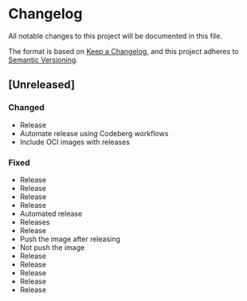 # Changelog

All notable changes to this project will be documented in this file.

The format is based on [Keep a Changelog](https://keepachangelog.com/en/1.0.0/),
and this project adheres to [Semantic Versioning](https://semver.org/spec/v2.0.0.html).

## [Unreleased]

### Changed

- Release
- Automate release using Codeberg workflows
- Include OCI images with releases

### Fixed

- Release
- Release
- Release
- Release
- Automated release
- Releases
- Release
- Push the image after releasing
- Not push the image
- Release
- Release
- Release
- Release
- Release

